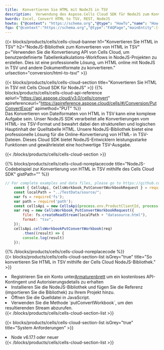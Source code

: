 ```yaml
---
title:  Konvertieren Sie HTML mit NodeJS in TSV
description:  Verwendung des Aspose.Cells Cloud SDK für NodeJS zum Konvertieren einer Datei im HTML-Format in eine Datei im TSV-Format.
kwords: Excel, Convert HTML to TSV, REST, NodeJS
howto: {"@context": "https://schema.org","@type": "HowTo","name": "How to convert HTML to TSV using the Cells Cloud NodeJS library.","description": "How to convert HTML to TSV using the Cells Cloud NodeJS library.","image": {"@type": "ImageObject"},"url": "/nodejs/conversion/html-to-tsv/","step": [{ "@type": "HowToStep","name": "How to convert HTML to TSV using the Cells Cloud NodeJS library. step 1", "image": {"@type": "ImageObject",},"url": "/nodejs/conversion/html-to-tsv/","text": "Register an account at <a href='https://dashboard.aspose.cloud/'>Dashboard</a> to get free API quota & authorization details",},{ "@type": "HowToStep","name": "How to convert HTML to TSV using the Cells Cloud NodeJS library. step 1", "image": {"@type": "ImageObject",},"url": "/nodejs/conversion/html-to-tsv/","text": "Install NodeJS library and add the reference (import the library) to your project.",},{ "@type": "HowToStep","name": "How to convert HTML to TSV using the Cells Cloud NodeJS library. step 1", "image": {"@type": "ImageObject",},"url": "/nodejs/conversion/html-to-tsv/","text": "Open the source file in JavaScript.",},{ "@type": "HowToStep","name": "How to convert HTML to TSV using the Cells Cloud NodeJS library. step 1", "image": {"@type": "ImageObject",},"url": "/nodejs/conversion/html-to-tsv/","text": "Use the `putConvertWorkbook` method to retrieve the resulting stream.",}, ],"supply": {"@type": "HowToSupply","name": "document"},"tool": [{"@type": "HowToTool","name": "Visual Studio, Visual Studio Code, WebStorm"},{"@type": "HowToTool","name": "Aspose Cells"}],"totalTime": "PT6M"}
fqa: {"@context":"https://schema.org","@type":"FAQPage","mainEntity":[{"@type":"Question","name":"Why convert file formats in C# using REST API?","acceptedAnswer":{"@type":"Answer","text":"Documents are encoded in many ways, and some files may be incompatible with the software you use. To open and read such files, just convert them to appropriate file formats.<br/><ol><li>Install .NET SDK and add the reference (import the library) to your project.</li><li>Open the source file in C# using REST API.</li><li>Call the PutConvertWorkbookRequest() method, passing an output filename with required extension.</li><li>Get the result of conversion as a separate file.</li></ol>"}},{"@type":"Question","name":"What file formats can I convert with your C# library?","acceptedAnswer":{"@type":"Answer","text":"We support a variety of file formats for conversion using .NET library, including XLSX, Excel, xls , PDF, CSV, HTML, Markdown, XML, PNG, JPG, TIFF, Json, TXT and many more."}},{"@type":"Question","name":"What is the maximum allowed file size for conversion using this .NET library?","acceptedAnswer":{"@type":"Answer","text":"There are no file size limits for format conversions using .NET library."}}]}
---
```

{{< blocks/products/cells/cells-cloud-banner h1="Konvertieren Sie HTML in TSV" h2="NodeJS-Bibliothek zum Konvertieren von HTML in TSV" p="Verwenden Sie die Konvertierung API von Cells Cloud, um benutzerdefinierte Tabellenkalkulations-Workflows in NodeJS-Projekten zu erstellen. Dies ist eine professionelle Lösung, um HTML online mit NodeJS in TSV und andere Dokumentformate zu konvertieren." urlsection="conversion/html-to-tsv/" >}}

{{< blocks/products/cells/cells-cloud-section title="Konvertieren Sie HTML in TSV mit Cells Cloud SDK für NodeJS" >}}
{{% blocks/products/cells/cells-cloud-api-reference apiurl="https://api.aspose.cloud/v3.0/cells/convert" apireferenceurl="https://apireference.aspose.cloud/cells/#/Conversion/PutConvertExcel" apimethod="PUT" %}}
<br/>
Das Konvertieren von Dateiformaten von HTML in TSV kann eine komplexe Aufgabe sein. Unser NodeJS SDK verarbeitet alle Konvertierungen vom HTML- ins TSV-Format und bewahrt dabei den strukturellen und logischen Hauptinhalt der Quelltabelle HTML. Unsere NodeJS-Bibliothek bietet eine professionelle Lösung für die Online-Konvertierung von HTML- in TSV-Dateien. Dieses Cloud SDK bietet NodeJS-Entwicklern leistungsstarke Funktionen und gewährleistet eine hochwertige TSV-Ausgabe.

{{< /blocks/products/cells/cells-cloud-section >}}

{{% blocks/products/cells/cells-cloud-noreplacecode title="NodeJS-Codebeispiel zur Konvertierung von HTML in TSV mithilfe des Cells Cloud SDK" gistPath="" %}}
 
```js
// For complete examples and data files, please go to https://github.com/aspose-cells-cloud/aspose-cells-cloud-node/
    const { CellsApi, CellsWorkbook_PutConvertWorkbookRequest } = require("asposecellscloud");
    const localPath = "../TestData/source/";
    var fs = require('fs');
    var path = require('path');
    const cellsApi = new CellsApi(process.env.ProductClientId, process.env.ProductClientSecret);
    var req = new CellsWorkbook_PutConvertWorkbookRequest({
        file: fs.createReadStream(localPath + "datasource.html"),
        format: "tsv",
    });
    cellsApi.cellsWorkbookPutConvertWorkbook(req)
        .then((result) => {
        console.log(result)
    });
```
 
{{% /blocks/products/cells/cells-cloud-noreplacecode %}}
<br/>
{{< blocks/products/cells/cells-cloud-section-list isGrey="true" title="So konvertieren Sie HTML in TSV mithilfe der Cells Cloud NodeJS-Bibliothek." >}}
<li> Registrieren Sie ein Konto unter<a href="https://dashboard.aspose.cloud/">Armaturenbrett</a> um ein kostenloses API-Kontingent und Autorisierungsdetails zu erhalten</li>
<li>Installieren Sie die NodeJS-Bibliothek und fügen Sie die Referenz (importieren Sie die Bibliothek) zu Ihrem Projekt hinzu.</li>
<li>Öffnen Sie die Quelldatei in JavaScript.</li>
<li>Verwenden Sie die Methode `putConvertWorkbook`, um den resultierenden Stream abzurufen.</li>
{{< /blocks/products/cells/cells-cloud-section-list >}}

{{< blocks/products/cells/cells-cloud-section-list isGrey="true" title="System Anforderungen" >}}
<li>Node v6.17.1 oder neuer</li>
{{< /blocks/products/cells/cells-cloud-section-list >}}
